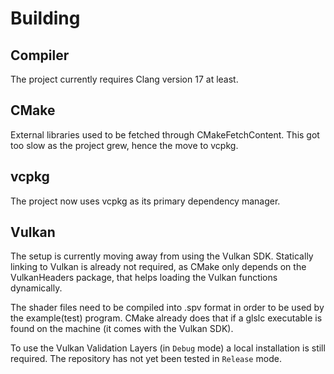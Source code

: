 # Building

## Compiler

The project currently requires Clang version 17 at least.

## CMake

External libraries used to be fetched through CMakeFetchContent.
This got too slow as the project grew, hence the move to vcpkg.

## vcpkg

The project now uses vcpkg as its primary dependency manager.

## Vulkan

The setup is currently moving away from using the Vulkan SDK.
Statically linking to Vulkan is already not required, as CMake only depends on the VulkanHeaders package, that helps loading the Vulkan functions dynamically.

The shader files need to be compiled into .spv format in order to be used by the example(test) program.
CMake already does that if a glslc executable is found on the machine (it comes with the Vulkan SDK).

To use the Vulkan Validation Layers (in `Debug` mode) a local installation is still required.
The repository has not yet been tested in `Release` mode.
